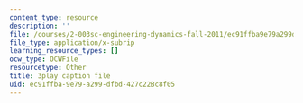 ```yaml
---
content_type: resource
description: ''
file: /courses/2-003sc-engineering-dynamics-fall-2011/ec91ffba9e79a299dfbd427c228c8f05_mB_rrEN_Ltc.srt
file_type: application/x-subrip
learning_resource_types: []
ocw_type: OCWFile
resourcetype: Other
title: 3play caption file
uid: ec91ffba-9e79-a299-dfbd-427c228c8f05
---
```

